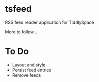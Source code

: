 # tsfeed

RSS feed reader application for TiddlySpace

More to follow...

# To Do

* Layout and style
* Persist feed entries
* Remove feeds
